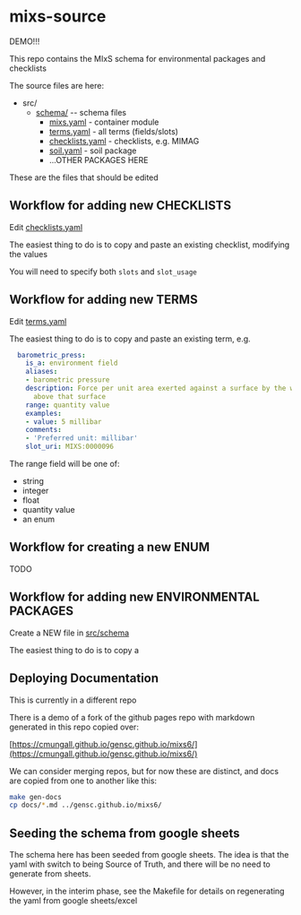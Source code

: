 # mixs-source

DEMO!!!

This repo contains the MIxS schema for environmental packages and checklists

The source files are here:

 * src/
    * [schema/](src/schema/) -- schema files
       * [mixs.yaml](src/schema/mixs.yaml) - container module
       * [terms.yaml](src/schema/terms.yaml) - all terms (fields/slots)
       * [checklists.yaml](src/schema/checklists.yaml) - checklists, e.g. MIMAG
       * [soil.yaml](src/schema/soil.yaml) - soil package
       * ...OTHER PACKAGES HERE

These are the files that should be edited

## Workflow for adding new CHECKLISTS

Edit [checklists.yaml](src/schema/checklists.yaml)

The easiest thing to do is to copy and paste an existing checklist, modifying the values

You will need to specify both `slots` and `slot_usage`

## Workflow for adding new TERMS

Edit [terms.yaml](src/schema/terms.yaml)

The easiest thing to do is to copy and paste an existing term, e.g.

```yaml
  barometric_press:
    is_a: environment field
    aliases:
    - barometric pressure
    description: Force per unit area exerted against a surface by the weight of air
      above that surface
    range: quantity value
    examples:
    - value: 5 millibar
    comments:
    - 'Preferred unit: millibar'
    slot_uri: MIXS:0000096
```

The range field will be one of:

 - string
 - integer
 - float
 - quantity value
 - an enum

## Workflow for creating a new ENUM

TODO

## Workflow for adding new ENVIRONMENTAL PACKAGES

Create a NEW file in [src/schema](src/schema/)

The easiest thing to do is to copy a 

## Deploying Documentation

This is currently in a different repo

There is a demo of a fork of the github pages repo with markdown generated in this repo copied over:

[https://cmungall.github.io/gensc.github.io/mixs6/](https://cmungall.github.io/gensc.github.io/mixs6/)

We can consider merging repos, but for now these are distinct, and docs are copied from one to another like this:

```bash
make gen-docs
cp docs/*.md ../gensc.github.io/mixs6/
```

## Seeding the schema from google sheets

The schema here has been seeded from google sheets. The idea is that the yaml with switch to being Source of Truth, and there will be no need to generate from sheets.

However, in the interim phase, see the Makefile for details on regenerating the yaml from google sheets/excel

